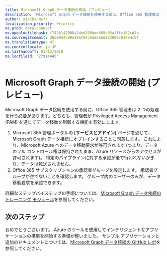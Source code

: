 ```yaml
---
title: Microsoft Graph データ接続の開始 (プレビュー)
description: 'Microsoft Graph データ接続を使用する前に、Office 365 管理者は 2 つの処理を行う必要があります。どちらも、管理者が Privileged Access Management (PAM) を通じてデータ移動を制御する機能を有効にします。 '
author: ajacks-msft
localization_priority: Priority
ms.prod: data-connect
ms.openlocfilehash: f7426147908a2ded298bee065c05afffc182cd4b
ms.sourcegitcommit: 36be044c89a19af84c93e586e22200ec919e4c9f
ms.translationtype: HT
ms.contentlocale: ja-JP
ms.lasthandoff: 01/12/2019
ms.locfileid: "27914445"
---
```

# <a name="get-started-with-microsoft-graph-data-connect-preview"></a>Microsoft Graph データ接続の開始 (プレビュー)

Microsoft Graph データ接続を使用する前に、Office 365 管理者は 2 つの処理を行う必要があります。どちらも、管理者が Privileged Access Management (PAM) を通じてデータ移動を制御する機能を有効にします。 

1. Microsoft 365 管理ポータルの **[サービスとアドイン]** ページを通じて、Microsoft Graph データ接続にオプトインすることに同意します。 これにより、Microsoft Azure へのデータ移動要求が許可されます (つまり、データのフル コントロール権は保持されたまま、Azure リソースからのアクセスが許可されます)。 特定のパイプラインに対する承認が後で行われないかぎり、データは転送されません。
2. Office 365 サブスクリプションの承認者グループを設定します。 承認者グループが空でないことを確認します。 グループ内のユーザーのみが、データ移動要求を承認できます。

詳細なステップバイステップの手順については、[Microsoft Graph データ接続のトレーニング モジュール](https://github.com/microsoftgraph/msgraph-training-dataconnect/blob/master/Lab.md)を参照してください。

## <a name="next-steps"></a>次のステップ

おめでとうございます。 Azure のツールを使用してインテリジェントなアプリケーションの構築を開始する準備が整いました。 サンプル アプリケーションと追加のドキュメントについては、[Microsoft Graph データ接続の GitHub レポ](https://github.com/OfficeDev/MS-Graph-Data-Connect/wiki)を参照してください。 
